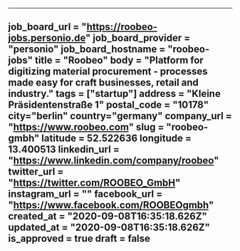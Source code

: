 ---
job_board_url = "https://roobeo-jobs.personio.de"
job_board_provider = "personio"
job_board_hostname = "roobeo-jobs"
title = "Roobeo"
body = "Platform for digitizing material procurement - processes made easy for craft businesses, retail and industry."
tags = ["startup"]
address = "Kleine Präsidentenstraße 1"
postal_code = "10178"
city="berlin"
country="germany"
company_url = "https://www.roobeo.com"
slug = "roobeo-gmbh"
latitude = 52.522636
longitude = 13.400513
linkedin_url = "https://www.linkedin.com/company/roobeo"
twitter_url = "https://twitter.com/ROOBEO_GmbH"
instagram_url = ""
facebook_url = "https://www.facebook.com/ROOBEOgmbh"
created_at = "2020-09-08T16:35:18.626Z"
updated_at = "2020-09-08T16:35:18.626Z"
is_approved = true
draft = false
---